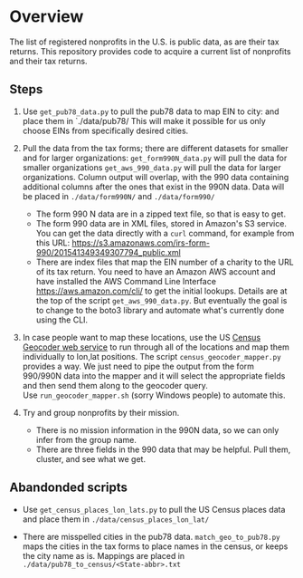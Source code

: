 # Overview

The list of registered nonprofits in the U.S. is public data, as are their tax returns.
This repository provides code to acquire a current list of nonprofits and their tax returns.


## Steps

1. Use `get_pub78_data.py` to pull the
    pub78 data to map EIN to city:
    and place them in `./data/pub78/
    This will make it possible for us only choose EINs
    from specifically desired cities.

2. Pull the data from the tax forms; there are different
   datasets for smaller and for larger organizations:
   `get_form990N_data.py` will pull the data for smaller organizations
   `get_aws_990_data.py` will pull the data for larger organizations.
   Column output will overlap, with the 990 data containing additional
   columns after the ones that exist in the 990N data.
   Data will be placed in `./data/form990N/` and `./data/form990/`
    - The form 990 N data are in a zipped text file, so that is easy to get.
    - The form 990 data are in XML files, stored in Amazon's S3 service.
      You can get the data directly with a `curl` command, for example
      from this URL:
      https://s3.amazonaws.com/irs-form-990/201541349349307794_public.xml
    - There are index files that map the EIN number of a charity to the URL
      of its tax return.
      You need to have an Amazon AWS account and have installed the
      AWS Command Line Interface https://aws.amazon.com/cli/ to get the
      initial lookups. Details are at the top of the script `get_aws_990_data.py`.
      But eventually the goal is to change to the boto3 library and automate
      what's currently done using the CLI.

3. In case people want to map these locations, use the US
  [Census Geocoder web service][usgeo] to run through all of the
  locations and map them individually to lon,lat positions.
  The script `census_geocoder_mapper.py` provides a way.
  We just need to pipe the output from the form 990/990N data into the
  mapper and it will select the appropriate fields and then send them along
  to the geocoder query.<br/>
  Use `run_geocoder_mapper.sh` (sorry Windows people) to automate this.

4. Try and group nonprofits by their mission.
   - There is no mission information in the 990N data, so we can only
     infer from the group name.
   - There are three fields in the 990 data that may be helpful.
   Pull them, cluster, and see what we get.




## Abandonded scripts

*  Use `get_census_places_lon_lats.py` to
   pull the US Census places data
   and place them in `./data/census_places_lon_lat/`

*  There are misspelled cities in the pub78 data.
  `match_geo_to_pub78.py` maps the cities in the tax forms to
  place names in the census, or keeps the city name as is.
  Mappings are placed in `./data/pub78_to_census/<State-abbr>.txt`


[usgeo]: https://geocoding.geo.census.gov/geocoder/geographies/addressbatch
